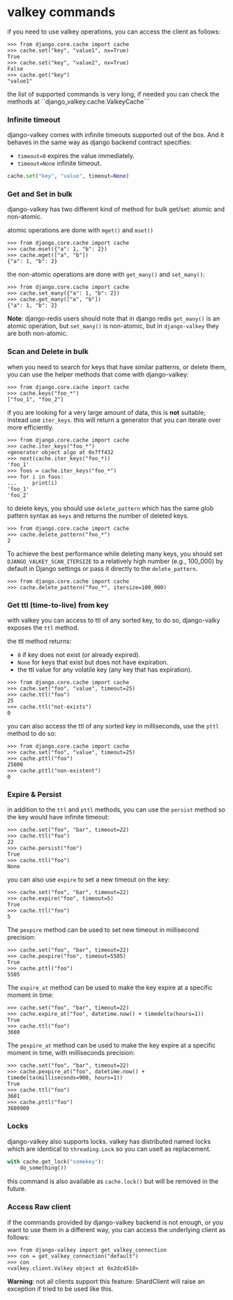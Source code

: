 # valkey commands

if you need to use valkey operations, you can access the client as follows:

```pycon
>>> from django.core.cache import cache
>>> cache.set("key", "value1", nx=True)
True
>>> cache.set("key", "value2", nx=True)
False
>>> cache.get("key")
"value1"
```

the list of supported commands is very long, if needed you can check the methods at ``django_valkey.cache.ValkeyCache```

### Infinite timeout

django-valkey comes with infinite timeouts supported out of the box. And it
behaves in the same way as django backend contract specifies:

- `timeout=0` expires the value immediately.
- `timeout=None` infinite timeout.

```python
cache.set("key", "value", timeout=None)
```

### Get and Set in bulk

django-valkey has two different kind of method for bulk get/set: atomic and non-atomic.

atomic operations are done with `mget()` and `mset()`

```pycon
>>> from django.core.cache import cache
>>> cache.mset({"a": 1, "b": 2})
>>> cache.mget(["a", "b"])
{"a": 1, "b": 2}
```

the non-atomic operations are done with `get_many()` and `set_many()`:

```pycon
>>> from django.core.cache import cache
>>> cache.set_many({"a": 1, "b": 2})
>>> cache.get_many(["a", "b"])
{"a": 1, "b": 2}
```

**Note**: django-redis users should note that in django redis `get_many()` is an atomic operation, but `set_many()` is non-atomic, but in `django-valkey` they are both non-atomic.

### Scan and Delete in bulk

when you need to search for keys that have similar patterns, or delete them, you can use the helper methods that come with django-valkey:

```pycon
>>> from django.core.cache import cache
>>> cache.keys("foo_*")
["foo_1", "foo_2"]
```

if you are looking for a very large amount of data, this is **not** suitable; instead use `iter_keys`.
this will return a generator that you can iterate over more efficiently.

```pycon
>>> from django.core.cache import cache
>>> cache.iter_keys("foo_*")
<generator object algo at 0x7ff432
>>> next(cache.iter_keys("foo_*))
'foo_1'
>>> foos = cache.iter_keys("foo_*")
>>> for i in foos:
...     print(i)
'foo_1'
'foo_2'
```

to delete keys, you should use `delete_pattern` which has the same glob pattern syntax as `keys` and returns the number of deleted keys.

```pycon
>>> from django.core.cache import cache
>>> cache.delete_pattern("foo_*")
2
```

To achieve the best performance while deleting many keys, you should set `DJANGO_VALKEY_SCAN_ITERSIZE` to a relatively
high number (e.g., 100_000) by default in Django settings or pass it directly to the `delete_pattern`.

```pycon
>>> from django.core.cache import cache
>>> cache.delete_pattern("foo_*", itersize=100_000)
```

### Get ttl (time-to-live) from key

with valkey you can access to ttl of any sorted key, to do so, django-valky exposes the `ttl` method.

the ttl method returns:

- `0` if key does not exist (or already expired).
- `None` for keys that exist but does not have expiration.
- the ttl value for any volatile key (any key that has expiration).

```pycon
>>> from django.core.cache import cache
>>> cache.set("foo", "value", timeout=25)
>>> cache.ttl("foo")
25
>>> cache.ttl("not-exists")
0
```

you can also access the ttl of any sorted key in milliseconds, use the `pttl` method to do so:

```pycon
>>> from django.core.cache import cache
>>> cache.set("foo", "value", timeout=25)
>>> cache.pttl("foo")
25000
>>> cache.pttl("non-existent")
0
```

### Expire & Persist

in addition to the `ttl` and `pttl` methods, you can use the `persist` method so the key would have infinite timeout:

```pycon
>>> cache.set("foo", "bar", timeout=22)
>>> cache.ttl("foo")
22
>>> cache.persist("foo")
True
>>> cache.ttl("foo")
None
```

you can also use `expire` to set a new timeout on the key:

```pycon
>>> cache.set("foo", "bar", timeout=22)
>>> cache.expire("foo", timeout=5)
True
>>> cache.ttl("foo")
5
```    

The `pexpire` method can be used to set new timeout in millisecond precision:


```pycon
>>> cache.set("foo", "bar", timeout=22)
>>> cache.pexpire("foo", timeout=5505)
True
>>> cache.pttl("foo")
5505
```

The `expire_at` method can be used to make the key expire at a specific moment in time:

```pycon
>>> cache.set("foo", "bar", timeout=22)
>>> cache.expire_at("foo", datetime.now() + timedelta(hours=1))
True
>>> cache.ttl("foo")
3600
```

The `pexpire_at` method can be used to make the key expire at a specific moment in time, with milliseconds precision:

```pycon
>>> cache.set("foo", "bar", timeout=22)
>>> cache.pexpire_at("foo", datetime.now() + timedelta(milliseconds=900, hours=1))
True
>>> cache.ttl("foo")
3601
>>> cache.pttl("foo")
3600900
```

### Locks

django-valkey also supports locks.
valkey has distributed named locks which are identical to `threading.Lock` so you can useit as replacement.

```python
with cache.get_lock("somekey"):
    do_something())
```

this command is also available as `cache.lock()` but will be removed in the future.

### Access Raw client

if the commands provided by django-valkey backend is not enough, or you want to use them in a different way, you can access the underlying client as follows:

```pycon
>>> from django-valkey import get_valkey_connection
>>> con = get_valkey_connection("default")
>>> con
<valkey.client.Valkey object at 0x2dc4510>
```

**Warning**: not all clients support this feature:
ShardClient will raise an exception if tried to be used like this.

